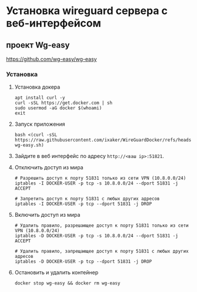 # Установка wireguard сервера с веб-интерфейсом

## проект Wg-easy
https://github.com/wg-easy/wg-easy

### Установка
1. Установка докера
    ```shell
    apt install curl -y
    curl -sSL https://get.docker.com | sh
    sudo usermod -aG docker $(whoami)
    exit
    ```
2. Запуск приложения
    ```shell
    bash <(curl -sSL https://raw.githubusercontent.com/ixaker/WireGuardDocker/refs/heads/main/run-wg-easy.sh)

3. Зайдите в веб интерфейс по адресу `http://<ваш ip>:51821`.

4. Отключить доступ из мира
    ```shell
    # Разрешить доступ к порту 51831 только из сети VPN (10.8.0.0/24)
    iptables -I DOCKER-USER -p tcp -s 10.8.0.0/24 --dport 51831 -j ACCEPT
    
    # Запретить доступ к порту 51831 с любых других адресов
    iptables -I DOCKER-USER -p tcp --dport 51831 -j DROP
    ```

5. Включить доступ из мира
    ```shell
    # Удалить правило, разрешающее доступ к порту 51831 только из сети VPN (10.8.0.0/24)
    iptables -D DOCKER-USER -p tcp -s 10.8.0.0/24 --dport 51831 -j ACCEPT
    
    # Удалить правило, запрещающее доступ к порту 51831 с любых других адресов
    iptables -D DOCKER-USER -p tcp --dport 51831 -j DROP
    ```
6. Остановить и удалить контейнер
    ```shell
    docker stop wg-easy && docker rm wg-easy
    ```
